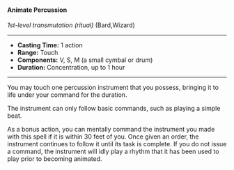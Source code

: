 #### Animate Percussion
*1st-level transmutation* *(ritual)* (Bard,Wizard)
___
- **Casting Time:** 1 action
- **Range:** Touch
- **Components:** V, S, M (a small cymbal or drum)
- **Duration:** Concentration, up to 1 hour
---
You may touch one percussion instrument that you possess, bringing it to life under your command for the duration.

The instrument can only follow basic commands, such as playing a simple beat.

As a bonus action, you can mentally command the instrument you made with this spell if it is within 30 feet of you. Once given an order, the instrument continues to follow it until its task is complete. If you do not issue a command, the instrument will idly play a rhythm that it has been used to play prior to becoming animated.
